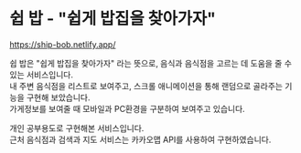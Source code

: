 # 쉽 밥 - "쉽게 밥집을 찾아가자"

https://ship-bob.netlify.app/

쉽 밥은 "쉽게 밥집을 찾아가자" 라는 뜻으로, 음식과 음식점을 고르는 데 도움을 줄 수 있는 서비스입니다.   
내 주변 음식점을 리스트로 보여주고, 스크롤 애니메이션을 통해 랜덤으로 골라주는 기능을 구현해 보았습니다.   
가게정보를 보여줄 때 모바일과 PC환경을 구분하여 보여주고 있습니다.   
   
   
   
   
   
개인 공부용도로 구현해본 서비스입니다.   
근처 음식점과 검색과 지도 서비스는 카카오맵 API를 사용하여 구현하였습니다.
